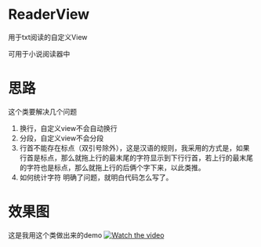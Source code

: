 # ReaderView
用于txt阅读的自定义View

可用于小说阅读器中

# 思路
这个类要解决几个问题
1.	换行，自定义view不会自动换行
2.  分段，自定义view不会分段
3.	行首不能存在标点（双引号除外），这是汉语的规则，我采用的方式是，如果行首是标点，那么就拖上行的最末尾的字符显示到下行行首，若上行的最末尾的字符也是标点，那么就拖上行的后俩个字下来，以此类推。
4.	如何统计字符
明确了问题，就明白代码怎么写了。

# 效果图
这是我用这个类做出来的demo
[![Watch the video](https://raw.github.com/GabLeRoux/WebMole/master/ressources/WebMole_Youtube_Video.png)](http://youtu.be/vt5fpE0bzSY)
